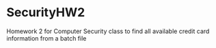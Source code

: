 # SecurityHW2
Homework 2 for Computer Security class to find all available credit card information from a batch file
